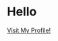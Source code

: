 
<html>
<body>

<h1>Hello</h1>

<p><a href="https://shaikyounus.github.io/MySimplePortfolio/dist/index.html" target="_blank">Visit My Profile!</a></p>

</body>
</html>
